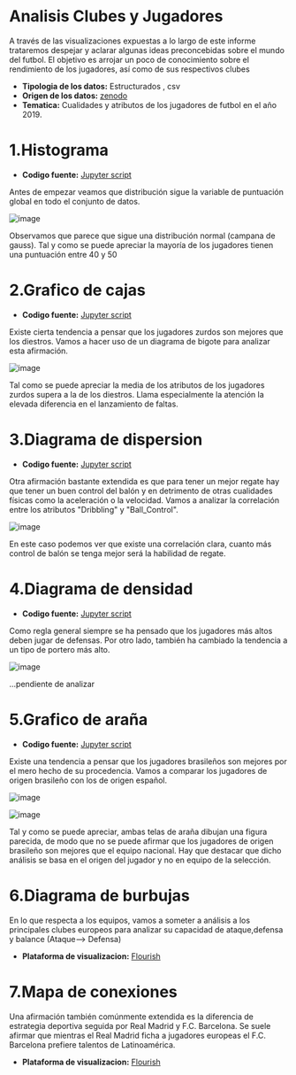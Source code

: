 

# Analisis Clubes y Jugadores

A través de las visualizaciones expuestas a lo largo de este informe trataremos despejar y aclarar algunas ideas preconcebidas sobre el mundo del futbol. El objetivo es arrojar un poco de conocimiento sobre el rendimiento de los jugadores, así como de sus respectivos clubes

* **Tipologia de los datos:** Estructurados , csv
* **Origen de los datos:** [zenodo](https://zenodo.org/record/5758756#.YdsWhmDMKUl)
* **Tematica:** Cualidades y atributos de los jugadores de futbol en el año 2019.

# 1.Histograma

* **Codigo fuente:** [Jupyter script](https://zenodo.org/record/5758756#.YdsWhmDMKUl)

Antes de empezar veamos que distribución sigue la variable de puntuación global en todo el conjunto de datos.

![image](https://user-images.githubusercontent.com/93130320/148691519-51a5b2d7-a6b0-41f0-9eeb-e09e1881ef66.png)

Observamos que parece que sigue una distribución normal (campana de gauss). Tal y como se puede apreciar la mayoría de los jugadores tienen una puntuación entre 40 y 50

# 2.Grafico de cajas

* **Codigo fuente:** [Jupyter script](https://zenodo.org/record/5758756#.YdsWhmDMKUl)

Existe cierta tendencia a pensar que los jugadores zurdos son mejores que los diestros. Vamos a hacer uso de un diagrama de bigote para analizar esta afirmación.

![image](https://user-images.githubusercontent.com/93130320/148691661-9d77caf0-50ee-4f58-8652-0301257972ab.png)

Tal como se puede apreciar la media de los atributos de los jugadores zurdos supera a la de los diestros. Llama especialmente la atención la elevada diferencia en el lanzamiento de faltas.

# 3.Diagrama de dispersion

* **Codigo fuente:** [Jupyter script](https://zenodo.org/record/5758756#.YdsWhmDMKUl)

Otra afirmación bastante extendida es que para tener un mejor regate hay que tener un buen control del balón y en detrimento de otras cualidades físicas como la aceleración o la velocidad.
Vamos a analizar la correlación entre los atributos "Dribbling" y "Ball_Control".

![image](https://user-images.githubusercontent.com/93130320/148691819-b8d16b44-9601-46cf-a47c-be7cb2052209.png)

En este caso podemos ver que existe una correlación clara, cuanto más control de balón se tenga mejor será la habilidad de regate.

# 4.Diagrama de densidad

* **Codigo fuente:** [Jupyter script](https://zenodo.org/record/5758756#.YdsWhmDMKUl)

Como regla general siempre se ha pensado que los jugadores más altos deben jugar de defensas. Por otro lado, también ha cambiado la tendencia a un tipo de portero más alto.

![image](https://user-images.githubusercontent.com/93130320/148691922-b4785b72-a56c-4378-b744-87385ae6583a.png)

...pendiente de analizar

# 5.Grafico de araña

* **Codigo fuente:** [Jupyter script](https://zenodo.org/record/5758756#.YdsWhmDMKUl)

Existe una tendencia a pensar que los jugadores brasileños son mejores por el mero hecho de su procedencia. 
Vamos a comparar los jugadores de origen brasileño con los de origen español.

![image](https://user-images.githubusercontent.com/93130320/148692154-d036aa21-3dde-4d53-964f-52d02de62e88.png)

![image](https://user-images.githubusercontent.com/93130320/148692160-252c6b3e-0293-46eb-b79c-398973d728b1.png)

Tal y como se puede apreciar, ambas telas de araña dibujan una figura parecida, de modo que no se puede afirmar que los jugadores de origen brasileño son mejores que el equipo nacional. Hay que destacar que dicho análisis se basa en el origen del jugador y no en equipo de la selección.

# 6.Diagrama de burbujas

En lo que respecta a los equipos, vamos a someter a análisis a los principales clubes europeos para analizar su capacidad de ataque,defensa y balance (Ataque--> Defensa)

* **Plataforma de visualizacion:** [Flourish](https://public.flourish.studio/visualisation/8342962/)

# 7.Mapa de conexiones

Una afirmación también comúnmente extendida es la diferencia de estrategia deportiva seguida por Real Madrid y F.C. Barcelona. Se suele afirmar que mientras el Real Madrid ficha a jugadores europeas el  F.C. Barcelona prefiere talentos de Latinoamérica.

* **Plataforma de visualizacion:** [Flourish](https://public.flourish.studio/visualisation/8343379/)
